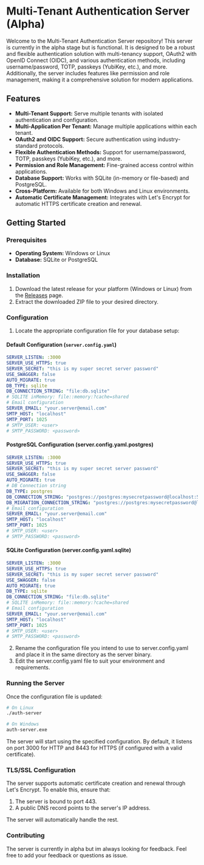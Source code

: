 # Multi-Tenant Authentication Server (Alpha)

Welcome to the Multi-Tenant Authentication Server repository! This server is currently in the alpha stage but is functional. It is designed to be a robust and flexible authentication solution with multi-tenancy support, OAuth2 with OpenID Connect (OIDC), and various authentication methods, including username/password, TOTP, passkeys (YubiKey, etc.), and more. Additionally, the server includes features like permission and role management, making it a comprehensive solution for modern applications.

## Features

- **Multi-Tenant Support:** Serve multiple tenants with isolated authentication and configuration.
- **Multi-Application Per Tenant:** Manage multiple applications within each tenant.
- **OAuth2 and OIDC Support:** Secure authentication using industry-standard protocols.
- **Flexible Authentication Methods:** Support for username/password, TOTP, passkeys (YubiKey, etc.), and more.
- **Permission and Role Management:** Fine-grained access control within applications.
- **Database Support:** Works with SQLite (in-memory or file-based) and PostgreSQL.
- **Cross-Platform:** Available for both Windows and Linux environments.
- **Automatic Certificate Management:** Integrates with Let's Encrypt for automatic HTTPS certificate creation and renewal.

## Getting Started

### Prerequisites

- **Operating System:** Windows or Linux
- **Database:** SQLite or PostgreSQL

### Installation

1. Download the latest release for your platform (Windows or Linux) from the [Releases](#) page.
2. Extract the downloaded ZIP file to your desired directory.

### Configuration

1. Locate the appropriate configuration file for your database setup:

#### Default Configuration (`server.config.yaml`)

```yaml
SERVER_LISTEN: :3000
SERVER_USE_HTTPS: true
SERVER_SECRET: "this is my super secret server password"
USE_SWAGGER: false
AUTO_MIGRATE: true
DB_TYPE: sqlite
DB_CONNECTION_STRING: "file:db.sqlite"
# SQLITE inMemory: file::memory:?cache=shared
# Email configuration
SERVER_EMAIL: "your.server@email.com"
SMTP_HOST: "localhost"
SMTP_PORT: 1025
# SMTP_USER: <user>
# SMTP_PASSWORD: <password>
```

#### PostgreSQL Configuration (server.config.yaml.postgres)

```yaml
SERVER_LISTEN: :3000
SERVER_USE_HTTPS: true
SERVER_SECRET: "this is my super secret server password"
USE_SWAGGER: false
AUTO_MIGRATE: true
# DB Connection string
DB_TYPE: postgres
DB_CONNECTION_STRING: "postgres://postgres:mysecretpassword@localhost:5432/prie_auth_server?sslmode=disable"
DB_MIGRATION_CONNECTION_STRING: "postgres://postgres:mysecretpassword@localhost:5432/prie_auth_server?sslmode=disable"
# Email configuration
SERVER_EMAIL: "your.server@email.com"
SMTP_HOST: "localhost"
SMTP_PORT: 1025
# SMTP_USER: <user>
# SMTP_PASSWORD: <password>
```

#### SQLite Configuration (server.config.yaml.sqlite)

```yaml
SERVER_LISTEN: :3000
SERVER_USE_HTTPS: true
SERVER_SECRET: "this is my super secret server password"
USE_SWAGGER: false
AUTO_MIGRATE: true
DB_TYPE: sqlite
DB_CONNECTION_STRING: "file:db.sqlite"
# SQLITE inMemory: file::memory:?cache=shared
# Email configuration
SERVER_EMAIL: "your.server@email.com"
SMTP_HOST: "localhost"
SMTP_PORT: 1025
# SMTP_USER: <user>
# SMTP_PASSWORD: <password>
```


2. Rename the configuration file you intend to use to server.config.yaml and place it in the same directory as the server binary.
3. Edit the server.config.yaml file to suit your environment and requirements.


### Running the Server

Once the configuration file is updated:

```bash
# On Linux
./auth-server

# On Windows
auth-server.exe
```

The server will start using the specified configuration. By default, it listens on port 3000 for HTTP and 8443 for HTTPS (if configured with a valid certificate).

### TLS/SSL Configuration

The server supports automatic certificate creation and renewal through Let's Encrypt. To enable this, ensure that:

1. The server is bound to port 443.
2. A public DNS record points to the server's IP address.

The server will automatically handle the rest.

### Contributing

The server is currently in alpha but im always looking for feedback. Feel free to add your feedback or questions as issue.


